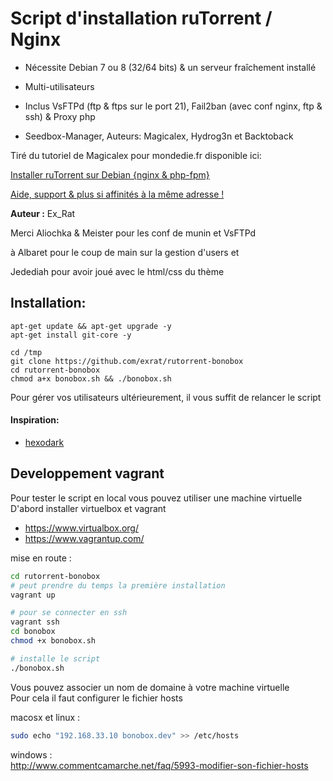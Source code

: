 # Script d'installation ruTorrent / Nginx

* Nécessite Debian 7 ou 8 (32/64 bits) & un serveur fraîchement installé
* Multi-utilisateurs

* Inclus VsFTPd (ftp & ftps sur le port 21), Fail2ban (avec conf nginx, ftp & ssh) & Proxy php
* Seedbox-Manager, Auteurs: Magicalex, Hydrog3n et Backtoback

Tiré du tutoriel de Magicalex pour mondedie.fr disponible ici:

[Installer ruTorrent sur Debian {nginx & php-fpm}](http://mondedie.fr/viewtopic.php?id=5302)

[Aide, support & plus si affinités à la même adresse !](http://mondedie.fr/)

**Auteur :** Ex_Rat

Merci Aliochka & Meister pour les conf de munin et VsFTPd

à Albaret pour le coup de main sur la gestion d'users et

Jedediah pour avoir joué avec le html/css du thème

## Installation:
```
apt-get update && apt-get upgrade -y
apt-get install git-core -y

cd /tmp
git clone https://github.com/exrat/rutorrent-bonobox
cd rutorrent-bonobox
chmod a+x bonobox.sh && ./bonobox.sh
```

Pour gérer vos utilisateurs ultérieurement, il vous suffit de relancer le script

#### Inspiration:
- [hexodark](https://github.com/gaaara/)

## Developpement vagrant

Pour tester le script en local vous pouvez utiliser une machine virtuelle  
D'abord installer virtuelbox et vagrant  

 * https://www.virtualbox.org/
 * https://www.vagrantup.com/

mise en route :  

```bash
cd rutorrent-bonobox
# peut prendre du temps la première installation
vagrant up

# pour se connecter en ssh
vagrant ssh
cd bonobox
chmod +x bonobox.sh

# installe le script
./bonobox.sh
```

Vous pouvez associer un nom de domaine à votre machine virtuelle  
Pour cela il faut configurer le fichier hosts

macosx et linux :  

```bash
sudo echo "192.168.33.10 bonobox.dev" >> /etc/hosts
```

windows :  
http://www.commentcamarche.net/faq/5993-modifier-son-fichier-hosts
